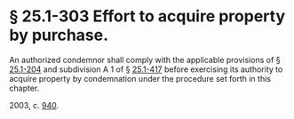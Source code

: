 # § 25.1-303 Effort to acquire property by purchase.

<p>An authorized condemnor shall comply with the applicable provisions of § <a href='http://law.lis.virginia.gov/vacode/25.1-204/'>25.1-204</a> and subdivision A 1 of § <a href='http://law.lis.virginia.gov/vacode/25.1-417/'>25.1-417</a> before exercising its authority to acquire property by condemnation under the procedure set forth in this chapter.</p><p>2003, c. <a href='http://lis.virginia.gov/cgi-bin/legp604.exe?031+ful+CHAP0940'>940</a>.</p>